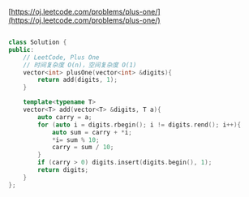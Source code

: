 [https://oj.leetcode.com/problems/plus-one/](https://oj.leetcode.com/problems/plus-one/)

``` cpp

class Solution {
public:
    // LeetCode, Plus One
	// 时间复杂度 O(n)，空间复杂度 O(1)
	vector<int> plusOne(vector<int> &digits){
		return add(digits, 1);
	}

    template<typename T>
	vector<T> add(vector<T> &digits, T a){
		auto carry = a;
		for (auto i = digits.rbegin(); i != digits.rend(); i++){
			auto sum = carry + *i;
			*i= sum % 10;
			carry = sum / 10;
		}
		if (carry > 0) digits.insert(digits.begin(), 1);
		return digits;
	}
};
```
